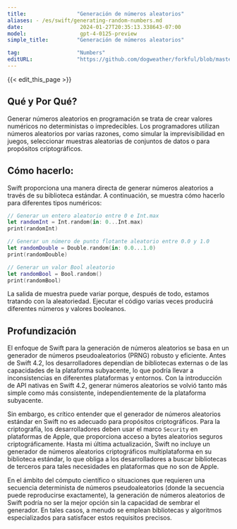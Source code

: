 ```yaml
---
title:                "Generación de números aleatorios"
aliases: - /es/swift/generating-random-numbers.md
date:                  2024-01-27T20:35:13.338643-07:00
model:                 gpt-4-0125-preview
simple_title:         "Generación de números aleatorios"

tag:                  "Numbers"
editURL:              "https://github.com/dogweather/forkful/blob/master/content/es/swift/generating-random-numbers.md"
---
```


{{< edit_this_page >}}

## Qué y Por Qué?

Generar números aleatorios en programación se trata de crear valores numéricos no deterministas o impredecibles. Los programadores utilizan números aleatorios por varias razones, como simular la imprevisibilidad en juegos, seleccionar muestras aleatorias de conjuntos de datos o para propósitos criptográficos.

## Cómo hacerlo:

Swift proporciona una manera directa de generar números aleatorios a través de su biblioteca estándar. A continuación, se muestra cómo hacerlo para diferentes tipos numéricos:

```Swift
// Generar un entero aleatorio entre 0 e Int.max
let randomInt = Int.random(in: 0...Int.max)
print(randomInt)

// Generar un número de punto flotante aleatorio entre 0.0 y 1.0
let randomDouble = Double.random(in: 0.0...1.0)
print(randomDouble)

// Generar un valor Bool aleatorio
let randomBool = Bool.random()
print(randomBool)
```

La salida de muestra puede variar porque, después de todo, estamos tratando con la aleatoriedad. Ejecutar el código varias veces producirá diferentes números y valores booleanos.

## Profundización

El enfoque de Swift para la generación de números aleatorios se basa en un generador de números pseudoaleatorios (PRNG) robusto y eficiente. Antes de Swift 4.2, los desarrolladores dependían de bibliotecas externas o de las capacidades de la plataforma subyacente, lo que podría llevar a inconsistencias en diferentes plataformas y entornos. Con la introducción de API nativas en Swift 4.2, generar números aleatorios se volvió tanto más simple como más consistente, independientemente de la plataforma subyacente.

Sin embargo, es crítico entender que el generador de números aleatorios estándar en Swift no es adecuado para propósitos criptográficos. Para la criptografía, los desarrolladores deben usar el marco `Security` en plataformas de Apple, que proporciona acceso a bytes aleatorios seguros criptográficamente. Hasta mi última actualización, Swift no incluye un generador de números aleatorios criptográficos multiplataforma en su biblioteca estándar, lo que obliga a los desarrolladores a buscar bibliotecas de terceros para tales necesidades en plataformas que no son de Apple.

En el ámbito del cómputo científico o situaciones que requieren una secuencia determinista de números pseudoaleatorios (donde la secuencia puede reproducirse exactamente), la generación de números aleatorios de Swift podría no ser la mejor opción sin la capacidad de sembrar el generador. En tales casos, a menudo se emplean bibliotecas y algoritmos especializados para satisfacer estos requisitos precisos.
